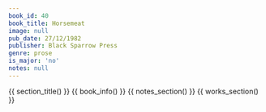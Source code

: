 ```yaml
---
book_id: 40
book_title: Horsemeat
image: null
pub_date: 27/12/1982
publisher: Black Sparrow Press
genre: prose
is_major: 'no'
notes: null
---
```


{{ section_title() }}
{{ book_info() }}
{{ notes_section() }}
{{ works_section() }}
